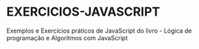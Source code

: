 # EXERCICIOS-JAVASCRIPT
 Exemplos e Exercícios práticos de JavaScript do livro - Lógica de programação e Algoritmos com JavaScript 

